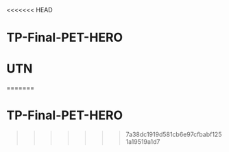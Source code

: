 <<<<<<< HEAD
# TP-Final-PET-HERO

# UTN
=======
# TP-Final-PET-HERO
>>>>>>> 7a38dc1919d581cb6e97cfbabf1251a19519a1d7
